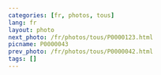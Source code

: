 ```yaml
---
categories: [fr, photos, tous]
lang: fr
layout: photo
next_photo: /fr/photos/tous/P0000123.html
picname: P0000043
prev_photo: /fr/photos/tous/P0000042.html
tags: []
---
```

